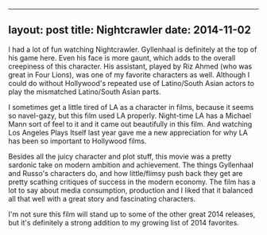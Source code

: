 ------
layout: post
title: Nightcrawler 
date:  2014-11-02 
-----
 I had a lot of fun watching Nightcrawler. Gyllenhaal is definitely at the top of his game here. Even his face is more gaunt, which adds to the overall creepiness of this character. His assistant, played by Riz Ahmed (who was great in Four Lions), was one of my favorite characters as well. Although I could do without Hollywood's repeated use of Latino/South Asian actors to play the mismatched Latino/South Asian parts.

I sometimes get a little tired of LA as a character in films, because it seems so navel-gazy, but this film used LA properly. Night-time LA has a Michael Mann sort of feel to it and it came out beautifully in this film. And watching Los Angeles Plays Itself last year gave me a new appreciation for why LA has been so important to Hollywood films.

Besides all the juicy character and plot stuff, this movie was a pretty sardonic take on modern ambition and achievement. The things Gyllenhaal and Russo's characters do, and how little/flimsy push back they get are pretty scathing critiques of success in the modern economy. The film has a lot to say about media consumption, production and I liked that it balanced all that well with a great story and fascinating characters.

I'm not sure this film will stand up to some of the other great 2014 releases, but it's definitely a strong addition to my growing list of 2014 favorites.


